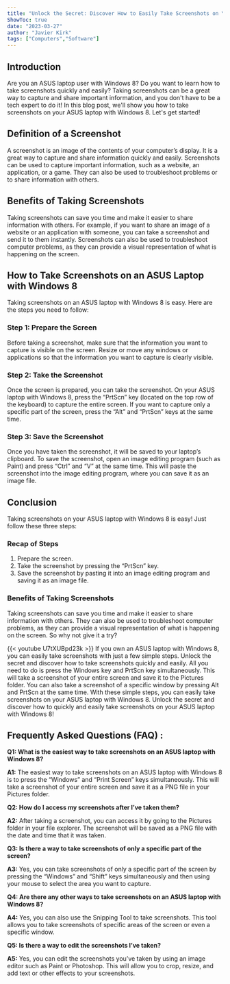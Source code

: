 ```yaml
---
title: "Unlock the Secret: Discover How to Easily Take Screenshots on Your ASUS Laptop with Windows 8!"
ShowToc: true 
date: "2023-03-27"
author: "Javier Kirk" 
tags: ["Computers","Software"]
---
```

## Introduction
Are you an ASUS laptop user with Windows 8? Do you want to learn how to take screenshots quickly and easily? Taking screenshots can be a great way to capture and share important information, and you don't have to be a tech expert to do it! In this blog post, we'll show you how to take screenshots on your ASUS laptop with Windows 8. Let's get started!

## Definition of a Screenshot
A screenshot is an image of the contents of your computer’s display. It is a great way to capture and share information quickly and easily. Screenshots can be used to capture important information, such as a website, an application, or a game. They can also be used to troubleshoot problems or to share information with others.

## Benefits of Taking Screenshots
Taking screenshots can save you time and make it easier to share information with others. For example, if you want to share an image of a website or an application with someone, you can take a screenshot and send it to them instantly. Screenshots can also be used to troubleshoot computer problems, as they can provide a visual representation of what is happening on the screen.

## How to Take Screenshots on an ASUS Laptop with Windows 8
Taking screenshots on an ASUS laptop with Windows 8 is easy. Here are the steps you need to follow:

### Step 1: Prepare the Screen
Before taking a screenshot, make sure that the information you want to capture is visible on the screen. Resize or move any windows or applications so that the information you want to capture is clearly visible.

### Step 2: Take the Screenshot
Once the screen is prepared, you can take the screenshot. On your ASUS laptop with Windows 8, press the “PrtScn” key (located on the top row of the keyboard) to capture the entire screen. If you want to capture only a specific part of the screen, press the “Alt” and “PrtScn” keys at the same time.

### Step 3: Save the Screenshot
Once you have taken the screenshot, it will be saved to your laptop’s clipboard. To save the screenshot, open an image editing program (such as Paint) and press “Ctrl” and “V” at the same time. This will paste the screenshot into the image editing program, where you can save it as an image file.

## Conclusion
Taking screenshots on your ASUS laptop with Windows 8 is easy! Just follow these three steps:

### Recap of Steps
1. Prepare the screen.
2. Take the screenshot by pressing the “PrtScn” key.
3. Save the screenshot by pasting it into an image editing program and saving it as an image file.

### Benefits of Taking Screenshots
Taking screenshots can save you time and make it easier to share information with others. They can also be used to troubleshoot computer problems, as they can provide a visual representation of what is happening on the screen. So why not give it a try?

{{< youtube U7tXUBpd23k >}} 
If you own an ASUS laptop with Windows 8, you can easily take screenshots with just a few simple steps. Unlock the secret and discover how to take screenshots quickly and easily. All you need to do is press the Windows key and PrtScn key simultaneously. This will take a screenshot of your entire screen and save it to the Pictures folder. You can also take a screenshot of a specific window by pressing Alt and PrtScn at the same time. With these simple steps, you can easily take screenshots on your ASUS laptop with Windows 8. Unlock the secret and discover how to quickly and easily take screenshots on your ASUS laptop with Windows 8!

## Frequently Asked Questions (FAQ) :
**Q1: What is the easiest way to take screenshots on an ASUS laptop with Windows 8?**

**A1:** The easiest way to take screenshots on an ASUS laptop with Windows 8 is to press the “Windows” and “Print Screen” keys simultaneously. This will take a screenshot of your entire screen and save it as a PNG file in your Pictures folder.

**Q2: How do I access my screenshots after I’ve taken them?**

**A2:** After taking a screenshot, you can access it by going to the Pictures folder in your file explorer. The screenshot will be saved as a PNG file with the date and time that it was taken. 

**Q3: Is there a way to take screenshots of only a specific part of the screen?**

**A3:** Yes, you can take screenshots of only a specific part of the screen by pressing the “Windows” and “Shift” keys simultaneously and then using your mouse to select the area you want to capture. 

**Q4: Are there any other ways to take screenshots on an ASUS laptop with Windows 8?**

**A4:** Yes, you can also use the Snipping Tool to take screenshots. This tool allows you to take screenshots of specific areas of the screen or even a specific window. 

**Q5: Is there a way to edit the screenshots I’ve taken?**

**A5:** Yes, you can edit the screenshots you’ve taken by using an image editor such as Paint or Photoshop. This will allow you to crop, resize, and add text or other effects to your screenshots.



